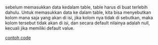 sebelum memasukkan data kedalam table, table harus di buat terlebih dahulu.
Untuk memasukkan data ke dalam table, kita bisa menyebutkan kolom mana saja yang akan di isi, jika kolom nya tidak di sebutkan, maka kolom tersebut tidak akan di isi, dan secara default nilainya adalah null, kecuali jika memiliki default value.

[contoh code ](../sql/insert.sql)
